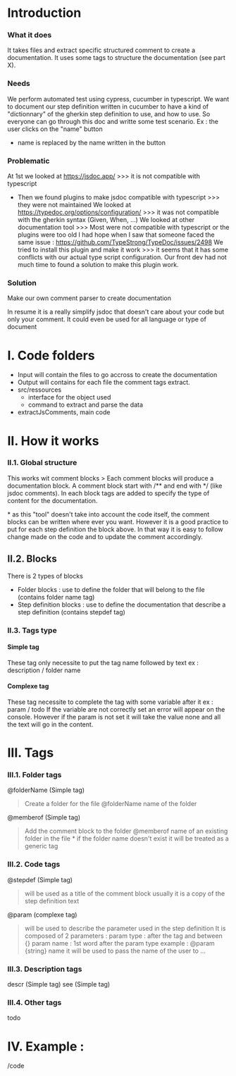 # Introduction
### What it does  
It takes files and extract specific structured comment to create a documentation.
It uses some tags to structure the documentation (see part X).

### Needs
We perform automated test using cypress, cucumber in typescript.
We want to document our step definition written in cucumber to have a kind of "dictionnary" of the gherkin step definition to use, and how to use.
So everyone can go through this doc and writte some test scenario.
Ex : the user clicks on the "name" button 
* name is replaced by the name written in the button

### Problematic
At 1st we looked at https://jsdoc.app/  >>> it is not compatible with typescript
* Then we found plugins to make jsdoc compatible with typescript >>> they were not maintained
We looked at https://typedoc.org/options/configuration/ >>> it was not compatible with the gherkin syntax (Given, When, ...)
We looked at other documentation tool >>> Most were not compatible with typescript or the plugins were too old
I had hope when I saw that someone faced the same issue : https://github.com/TypeStrong/TypeDoc/issues/2498
We tried to install this plugin and make it work >>> it seems that it has some conflicts with our actual type script configuration.
Our front dev had not much time to found a solution to make this plugin work.

### Solution
Make our own comment parser to create documentation

In resume it is a really simplify jsdoc that doesn't care about your code but only your comment.
It could even be used for all language or type of document


# I. Code folders
* Input will contain the files to go accross to create the documentation
* Output will contains for each file the comment tags extract.
* src/ressources
  * interface for the object used
  * command to extract and parse the data
* extractJsComments, main code

# II. How it works
### II.1. Global structure
This works wit comment blocks > Each comment blocks will produce a documentation block.
A comment block start with /** and end with */ (like jsdoc comments).
In each block tags are added to specify the type of content for the documentation.

\* as this "tool" doesn't take into account the code itself, the comment blocks can be written where ever you want. However it is a good practice to put for each step definition the block above.
In that way it is easy to follow change made on the code and to update the comment accordingly.

## II.2. Blocks
There is 2 types of blocks 
* Folder blocks : use to define the folder that will belong to the file (contains folder name tag)
* Step definition blocks : use to define the documentation that describe a step definition (contains stepdef tag)


### II.3. Tags type
#### Simple tag
These tag only necessite to put the tag name followed by text 
ex : description / folder name 

#### Complexe tag
These tag necessite to complete the tag with some variable after it
ex : param / todo
If the variable are not correctly set an error will appear on the console. However if the param is not set it will take the value none and all the text will go in the content.

# III. Tags
### III.1. Folder tags
@folderName (Simple tag)
> Create a folder for the file
> @folderName name of the folder 

@memberof (Simple tag)
> Add the comment block to the folder 
> @memberof name of an existing folder in the file
\* if the folder name doesn't exist it will be treated as a generic tag 

### III.2. Code tags
@stepdef (Simple tag)
> will be used as a title of the comment block
> usually it is a copy of the step definition text

@param (complexe tag)
> will be used to describe the parameter used in the step definition 
> It is composed of 2 parameters :
param type : after the tag and between {}
param name : 1st word after the param type
> example : @param {string} name it will be used to pass the name of the user to ...


### III.3. Description tags
descr (Simple tag)
see (Simple tag)

### III.4. Other tags
todo 


# IV. Example : 
/code







